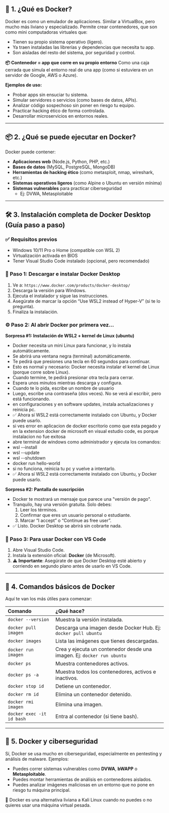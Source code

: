 ## 🧠 1. ¿Qué es Docker?
Docker es como un emulador de aplicaciones.
Similar a VirtualBox, pero mucho más liviano y especializado.
Permite crear contenedores, que son como mini computadoras virtuales que:

*   Tienen su propio sistema operativo (ligero).
*   Ya traen instaladas las librerías y dependencias que necesita tu app.
*   Son aisladas del resto del sistema, por seguridad y control.

**📦 Contenedor = app que corre en su propio entorno**
Como una caja cerrada que simula el entorno real de una app (como si estuviera en un servidor de Google, AWS o Azure).

**Ejemplos de uso:**

*   Probar apps sin ensuciar tu sistema.
*   Simular servidores o servicios (como bases de datos, APIs).
*   Analizar código sospechoso sin poner en riesgo tu equipo.
*   Practicar hacking ético de forma controlada.
*   Desarrollar microservicios en entornos reales.

---

## 📦 2. ¿Qué se puede ejecutar en Docker?
Docker puede contener:

*   **Aplicaciones web** (Node.js, Python, PHP, etc.)
*   **Bases de datos** (MySQL, PostgreSQL, MongoDB)
*   **Herramientas de hacking ético** (como metasploit, nmap, wireshark, etc.)
*   **Sistemas operativos ligeros** (como Alpine o Ubuntu en versión mínima)
*   **Sistemas vulnerables** para practicar ciberseguridad
    *   Ej: DVWA, Metasploitable

---

## 🛠️ 3. Instalación completa de Docker Desktop (Guía paso a paso)
### ✅ Requisitos previos
*   Windows 10/11 Pro o Home (compatible con WSL 2)
*   Virtualización activada en BIOS
*   Tener Visual Studio Code instalado (opcional, pero recomendado)

### 🔽 Paso 1: Descargar e instalar Docker Desktop
1.  Ve a: `https://www.docker.com/products/docker-desktop/`
2.  Descarga la versión para Windows.
3.  Ejecuta el instalador y sigue las instrucciones.
4.  Asegúrate de marcar la opción “Use WSL2 instead of Hyper-V” (si te lo pregunta).
5.  Finaliza la instalación.

### ⚙️ Paso 2: Al abrir Docker por primera vez…
**Sorpresa #1: Instalación de WSL2 + kernel de Linux (ubuntu)**
*   Docker necesita un mini Linux para funcionar, y lo instala automáticamente.
*   Se abrirá una ventana negra (terminal) automáticamente.
*   Te pedirá que presiones una tecla en 60 segundos para continuar.
*   Esto es normal y necesario: Docker necesita instalar el kernel de Linux (porque corre sobre Linux).
*   Cuando termine, te pedirá presionar otra tecla para cerrar.
*   Espera unos minutos mientras descarga y configura.
*   Cuando te lo pida, escribe un nombre de usuario
*   Luego, escribe una contraseña (dos veces). No se verá al escribir, pero está funcionando.
*   en configuraciones y en software updates, instala actualizaciones y reinicia pc.
*   ✅ Ahora sí WSL2 está correctamente instalado con Ubuntu, y Docker puede usarlo.
*   si ves error en aplicacion de docker escritorio como que esta pegado y en la extension docker de microsoft en visual estudio code, es porque instalacion no fue exitosa
*   abre terminal de windows como administrador y ejecuta los comandos: 
*   wsl --install
*   wsl --update
*   wsl --shutdown
*   docker run hello-world
*   si no funciona, reinicia tu pc y vuelve a intentarlo.
*   ✅ Ahora sí WSL2 está correctamente instalado con Ubuntu, y Docker puede usarlo.

**Sorpresa #2: Pantalla de suscripción**
*   Docker te mostrará un mensaje que parece una "versión de pago".
*   Tranquilo, hay una versión gratuita. Solo debes:
    1.  Leer los términos.
    2.  Confirmar que eres un usuario personal o estudiante.
    3.  Marcar “I accept” o “Continue as free user”.
*   ✅ Listo. Docker Desktop se abrirá sin cobrarte nada.

### 🧩 Paso 3: Para usar Docker con VS Code
1.  Abre Visual Studio Code.
2.  Instala la extensión oficial: **Docker** (de Microsoft).
3.  ⚠️ **Importante**: Asegúrate de que Docker Desktop esté abierto y corriendo en segundo plano antes de usarlo en VS Code.

---

## 🧾 4. Comandos básicos de Docker
Aquí te van los más útiles para comenzar:

| Comando | ¿Qué hace? |
| :--- | :--- |
| `docker --version` | Muestra la versión instalada. |
| `docker pull imagen` | Descarga una imagen desde Docker Hub. Ej: `docker pull ubuntu` |
| `docker images` | Lista las imágenes que tienes descargadas. |
| `docker run imagen` | Crea y ejecuta un contenedor desde una imagen. Ej: `docker run ubuntu` |
| `docker ps` | Muestra contenedores activos. |
| `docker ps -a` | Muestra todos los contenedores, activos e inactivos. |
| `docker stop id` | Detiene un contenedor. |
| `docker rm id` | Elimina un contenedor detenido. |
| `docker rmi imagen` | Elimina una imagen. |
| `docker exec -it id bash`| Entra al contenedor (si tiene bash). |

---

## 🧠 5. Docker y ciberseguridad
Sí, Docker se usa mucho en ciberseguridad, especialmente en pentesting y análisis de malware. Ejemplos:

*   Puedes correr sistemas vulnerables como **DVWA**, **bWAPP** o **Metasploitable**.
*   Puedes montar herramientas de análisis en contenedores aislados.
*   Puedes analizar imágenes maliciosas en un entorno que no pone en riesgo tu máquina principal.

🧪 Docker es una alternativa liviana a Kali Linux cuando no puedes o no quieres usar una máquina virtual pesada.